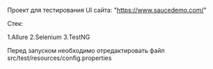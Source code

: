 Проект для тестирования UI сайта:
"https://www.saucedemo.com/"

Стек:

1.Allure
2.Selenium
3.TestNG

Перед запуском необходимо отредактировать файл src/test/resources/config.properties

